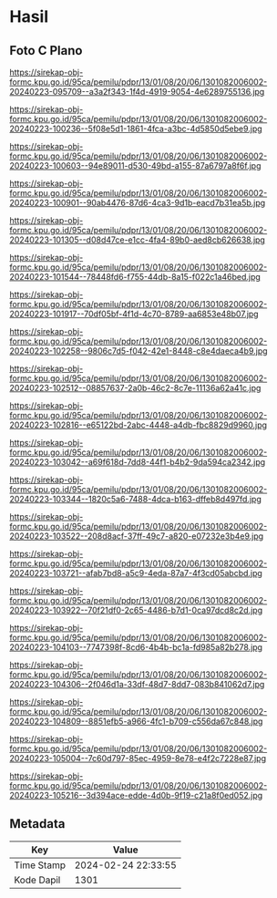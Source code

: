 # Hasil

## Foto C Plano

https://sirekap-obj-formc.kpu.go.id/95ca/pemilu/pdpr/13/01/08/20/06/1301082006002-20240223-095709--a3a2f343-1f4d-4919-9054-4e6289755136.jpg

https://sirekap-obj-formc.kpu.go.id/95ca/pemilu/pdpr/13/01/08/20/06/1301082006002-20240223-100236--5f08e5d1-1861-4fca-a3bc-4d5850d5ebe9.jpg

https://sirekap-obj-formc.kpu.go.id/95ca/pemilu/pdpr/13/01/08/20/06/1301082006002-20240223-100603--94e89011-d530-49bd-a155-87a6797a8f6f.jpg

https://sirekap-obj-formc.kpu.go.id/95ca/pemilu/pdpr/13/01/08/20/06/1301082006002-20240223-100901--90ab4476-87d6-4ca3-9d1b-eacd7b31ea5b.jpg

https://sirekap-obj-formc.kpu.go.id/95ca/pemilu/pdpr/13/01/08/20/06/1301082006002-20240223-101305--d08d47ce-e1cc-4fa4-89b0-aed8cb626638.jpg

https://sirekap-obj-formc.kpu.go.id/95ca/pemilu/pdpr/13/01/08/20/06/1301082006002-20240223-101544--78448fd6-f755-44db-8a15-f022c1a46bed.jpg

https://sirekap-obj-formc.kpu.go.id/95ca/pemilu/pdpr/13/01/08/20/06/1301082006002-20240223-101917--70df05bf-4f1d-4c70-8789-aa6853e48b07.jpg

https://sirekap-obj-formc.kpu.go.id/95ca/pemilu/pdpr/13/01/08/20/06/1301082006002-20240223-102258--9806c7d5-f042-42e1-8448-c8e4daeca4b9.jpg

https://sirekap-obj-formc.kpu.go.id/95ca/pemilu/pdpr/13/01/08/20/06/1301082006002-20240223-102512--08857637-2a0b-46c2-8c7e-11136a62a41c.jpg

https://sirekap-obj-formc.kpu.go.id/95ca/pemilu/pdpr/13/01/08/20/06/1301082006002-20240223-102816--e65122bd-2abc-4448-a4db-fbc8829d9960.jpg

https://sirekap-obj-formc.kpu.go.id/95ca/pemilu/pdpr/13/01/08/20/06/1301082006002-20240223-103042--a69f618d-7dd8-44f1-b4b2-9da594ca2342.jpg

https://sirekap-obj-formc.kpu.go.id/95ca/pemilu/pdpr/13/01/08/20/06/1301082006002-20240223-103344--1820c5a6-7488-4dca-b163-dffeb8d497fd.jpg

https://sirekap-obj-formc.kpu.go.id/95ca/pemilu/pdpr/13/01/08/20/06/1301082006002-20240223-103522--208d8acf-37ff-49c7-a820-e07232e3b4e9.jpg

https://sirekap-obj-formc.kpu.go.id/95ca/pemilu/pdpr/13/01/08/20/06/1301082006002-20240223-103721--afab7bd8-a5c9-4eda-87a7-4f3cd05abcbd.jpg

https://sirekap-obj-formc.kpu.go.id/95ca/pemilu/pdpr/13/01/08/20/06/1301082006002-20240223-103922--70f21df0-2c65-4486-b7d1-0ca97dcd8c2d.jpg

https://sirekap-obj-formc.kpu.go.id/95ca/pemilu/pdpr/13/01/08/20/06/1301082006002-20240223-104103--7747398f-8cd6-4b4b-bc1a-fd985a82b278.jpg

https://sirekap-obj-formc.kpu.go.id/95ca/pemilu/pdpr/13/01/08/20/06/1301082006002-20240223-104306--2f046d1a-33df-48d7-8dd7-083b841062d7.jpg

https://sirekap-obj-formc.kpu.go.id/95ca/pemilu/pdpr/13/01/08/20/06/1301082006002-20240223-104809--8851efb5-a966-4fc1-b709-c556da67c848.jpg

https://sirekap-obj-formc.kpu.go.id/95ca/pemilu/pdpr/13/01/08/20/06/1301082006002-20240223-105004--7c60d797-85ec-4959-8e78-e4f2c7228e87.jpg

https://sirekap-obj-formc.kpu.go.id/95ca/pemilu/pdpr/13/01/08/20/06/1301082006002-20240223-105216--3d394ace-edde-4d0b-9f19-c21a8f0ed052.jpg


## Metadata

| Key        | Value               |
| ---------- | ------------------- |
| Time Stamp | 2024-02-24 22:33:55 |
| Kode Dapil | 1301                |



